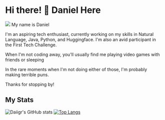 # Hi there! 👋 Daniel Here
![](https://komarev.com/ghpvc/?username=Daiigr&color=blueviolet)
My name is Daniel

I'm an aspiring tech enthusiast, currently working on my skills in Natural Language, Java, Python, and Huggingface. I'm also an avid participant in the First Tech Challenge.

When I'm not coding away, you'll usually find me playing video games with friends or sleeping

In the rare moments when I'm not doing either of those, I'm probably making terrible puns. 

Thanks for stopping by!

## My Stats

![Daiigr's GitHub stats](https://github-readme-stats.vercel.app/api?username=Daiigr&show_icons=true&theme=tokyonight) [![Top Langs](https://github-readme-stats.vercel.app/api/top-langs/?username=Daiigr&layout=compact&theme=tokyonight)](https://github.com/anuraghazra/github-readme-stats)

